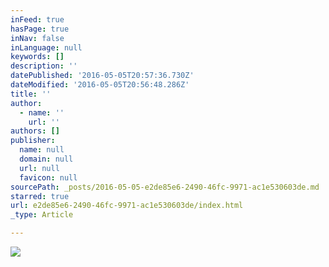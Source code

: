 ```yaml
---
inFeed: true
hasPage: true
inNav: false
inLanguage: null
keywords: []
description: ''
datePublished: '2016-05-05T20:57:36.730Z'
dateModified: '2016-05-05T20:56:48.286Z'
title: ''
author:
  - name: ''
    url: ''
authors: []
publisher:
  name: null
  domain: null
  url: null
  favicon: null
sourcePath: _posts/2016-05-05-e2de85e6-2490-46fc-9971-ac1e530603de.md
starred: true
url: e2de85e6-2490-46fc-9971-ac1e530603de/index.html
_type: Article

---
```

![](https://the-grid-user-content.s3-us-west-2.amazonaws.com/8a71e1d9-6dec-4f30-997d-2d42fd9e98eb.jpg)